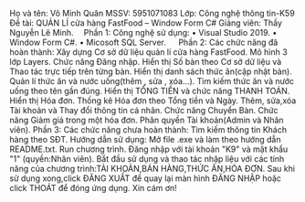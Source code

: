 Họ và tên: Võ Minh Quân
MSSV: 5951071083
Lớp: Công nghệ thông tin-K59
Đề tài: QUẢN LÍ cửa hàng FastFood – Window Form C#
Giảng viên: Thầy Nguyễn Lê Minh. 
Phần 1: Công nghệ sử dụng:
• Visual Studio 2019.
• Window Form C#.
• Micosoft SQL Server.  
Phần 2: Các chức năng đã hoàn thành:
Xây dựng Cơ sở dữ liệu quản lí cửa hàng FastFood.
Mô hình 3 lớp Layers.
Chức năng Đăng nhập.
Hiển thị Số bàn theo Cơ sở dữ liệu và Thao tác trực tiếp trên từng bàn.
Hiển thị danh sách thức ăn(cập nhật bàn).
Quản lí thức ăn và nước uống(thêm , sửa , xóa…).
Tìm kiếm thức ăn và nước uống theo tên gần đúng.
Hiển thị TỔNG TIỀN và chức năng THANH TOÁN.
Hiển thị Hóa đơn.
Thống kê Hóa đơn theo Tổng tiền và Ngày.
Thêm, sửa,xóa Tài khoản và Thay đổi thông tin cá nhân.
Chức năng Chuyển Bàn.
Chức năng Giảm giá trong một hóa đơn.
Phân quyền Tài khoản(Admin và Nhân viên).
Phần 3: Các chức năng chưa hoàn thành:
Tìm kiếm thông tin Khách hàng theo SĐT.
Hướng dẫn sử dụng:
Mở file .exe và làm theo hướng dẫn README.txt.
Run chương trình.
Đăng nhập với tài khoản "K9" và mật khẩu "1" (quyền:Nhân viên).
Bắt đầu sử dụng và thao tác nhập liệu với các tính năng của chương trình:TÀI KHOẢN,BÁN HÀNG,THỨC ĂN,HÓA ĐƠN.
Sau khi sử dụng xong,click ĐĂNG XUẤT để quay lại màn hình ĐĂNG NHẬP hoặc click THOÁT để đóng ứng dụng.
Xin cám ơn!
